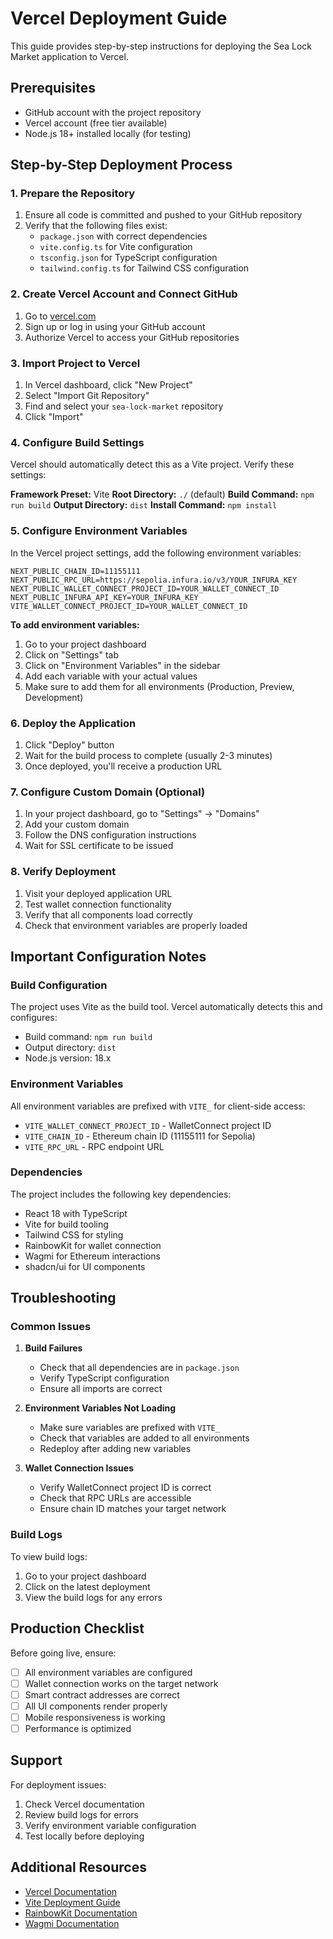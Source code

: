 # Vercel Deployment Guide

This guide provides step-by-step instructions for deploying the Sea Lock Market application to Vercel.

## Prerequisites

- GitHub account with the project repository
- Vercel account (free tier available)
- Node.js 18+ installed locally (for testing)

## Step-by-Step Deployment Process

### 1. Prepare the Repository

1. Ensure all code is committed and pushed to your GitHub repository
2. Verify that the following files exist:
   - `package.json` with correct dependencies
   - `vite.config.ts` for Vite configuration
   - `tsconfig.json` for TypeScript configuration
   - `tailwind.config.ts` for Tailwind CSS configuration

### 2. Create Vercel Account and Connect GitHub

1. Go to [vercel.com](https://vercel.com)
2. Sign up or log in using your GitHub account
3. Authorize Vercel to access your GitHub repositories

### 3. Import Project to Vercel

1. In Vercel dashboard, click "New Project"
2. Select "Import Git Repository"
3. Find and select your `sea-lock-market` repository
4. Click "Import"

### 4. Configure Build Settings

Vercel should automatically detect this as a Vite project. Verify these settings:

**Framework Preset:** Vite
**Root Directory:** `./` (default)
**Build Command:** `npm run build`
**Output Directory:** `dist`
**Install Command:** `npm install`

### 5. Configure Environment Variables

In the Vercel project settings, add the following environment variables:

```
NEXT_PUBLIC_CHAIN_ID=11155111
NEXT_PUBLIC_RPC_URL=https://sepolia.infura.io/v3/YOUR_INFURA_KEY
NEXT_PUBLIC_WALLET_CONNECT_PROJECT_ID=YOUR_WALLET_CONNECT_ID
NEXT_PUBLIC_INFURA_API_KEY=YOUR_INFURA_KEY
VITE_WALLET_CONNECT_PROJECT_ID=YOUR_WALLET_CONNECT_ID
```

**To add environment variables:**
1. Go to your project dashboard
2. Click on "Settings" tab
3. Click on "Environment Variables" in the sidebar
4. Add each variable with your actual values
5. Make sure to add them for all environments (Production, Preview, Development)

### 6. Deploy the Application

1. Click "Deploy" button
2. Wait for the build process to complete (usually 2-3 minutes)
3. Once deployed, you'll receive a production URL

### 7. Configure Custom Domain (Optional)

1. In your project dashboard, go to "Settings" → "Domains"
2. Add your custom domain
3. Follow the DNS configuration instructions
4. Wait for SSL certificate to be issued

### 8. Verify Deployment

1. Visit your deployed application URL
2. Test wallet connection functionality
3. Verify that all components load correctly
4. Check that environment variables are properly loaded

## Important Configuration Notes

### Build Configuration

The project uses Vite as the build tool. Vercel automatically detects this and configures:
- Build command: `npm run build`
- Output directory: `dist`
- Node.js version: 18.x

### Environment Variables

All environment variables are prefixed with `VITE_` for client-side access:
- `VITE_WALLET_CONNECT_PROJECT_ID` - WalletConnect project ID
- `VITE_CHAIN_ID` - Ethereum chain ID (11155111 for Sepolia)
- `VITE_RPC_URL` - RPC endpoint URL

### Dependencies

The project includes the following key dependencies:
- React 18 with TypeScript
- Vite for build tooling
- Tailwind CSS for styling
- RainbowKit for wallet connection
- Wagmi for Ethereum interactions
- shadcn/ui for UI components

## Troubleshooting

### Common Issues

1. **Build Failures**
   - Check that all dependencies are in `package.json`
   - Verify TypeScript configuration
   - Ensure all imports are correct

2. **Environment Variables Not Loading**
   - Make sure variables are prefixed with `VITE_`
   - Check that variables are added to all environments
   - Redeploy after adding new variables

3. **Wallet Connection Issues**
   - Verify WalletConnect project ID is correct
   - Check that RPC URLs are accessible
   - Ensure chain ID matches your target network

### Build Logs

To view build logs:
1. Go to your project dashboard
2. Click on the latest deployment
3. View the build logs for any errors

## Production Checklist

Before going live, ensure:

- [ ] All environment variables are configured
- [ ] Wallet connection works on the target network
- [ ] Smart contract addresses are correct
- [ ] All UI components render properly
- [ ] Mobile responsiveness is working
- [ ] Performance is optimized

## Support

For deployment issues:
1. Check Vercel documentation
2. Review build logs for errors
3. Verify environment variable configuration
4. Test locally before deploying

## Additional Resources

- [Vercel Documentation](https://vercel.com/docs)
- [Vite Deployment Guide](https://vitejs.dev/guide/static-deploy.html)
- [RainbowKit Documentation](https://www.rainbowkit.com/docs/introduction)
- [Wagmi Documentation](https://wagmi.sh/)